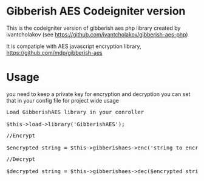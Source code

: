 Gibberish AES Codeigniter version
=================================

This is the codeigniter version of gibberish aes php library created by ivantcholakov (see https://github.com/ivantcholakov/gibberish-aes-php)

It is compatiple with AES javascript encryption library, https://github.com/mdp/gibberish-aes


Usage
=====

you need to keep a private key for encryption and decryption
you can set that in your config file for project wide usage


<pre>
Load GibberishAES library in your conroller

$this->load->library('GibberishAES');
</pre>
<pre>
//Encrypt 

$encrypted_string = $this->gibberishaes->enc('string to encrypt', 'your private key');
</pre>
<pre>
//Decrypt

$decrypted_string = $this->gibberishaes->dec($encrypted_string, 'your private key');
</pre>
